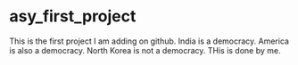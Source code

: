 # asy_first_project
This is the first project I am adding on github.
India is a democracy.
America is also a democracy.
North Korea is not a democracy.
THis is done by me.
